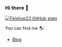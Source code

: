 
### Hi there 👋

[![Feishop23 GitHub stats](https://github-readme-stats.vercel.app/api?username=Feishop23)](https://github.com/anuraghazra/github-readme-stats)

You can find me 🌎:
- [Blog](https://feiberthportafolio.netlify.app/)

<!--
**Feishop23/Feishop23** is a ✨ _special_ ✨ repository because its `README.md` (this file) appears on your GitHub profile.

Here are some ideas to get you started:

- 🔭 I’m currently working on ...
- 🌱 I’m currently learning ...
- 👯 I’m looking to collaborate on ...
- 🤔 I’m looking for help with ...
- 💬 Ask me about ...
- 📫 How to reach me: ...
- 😄 Pronouns: ...
- ⚡ Fun fact: ...
-->
